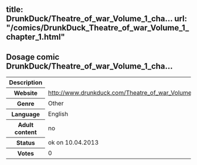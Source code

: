 title: DrunkDuck/Theatre_of_war_Volume_1_cha...
url: "/comics/DrunkDuck_Theatre_of_war_Volume_1_chapter_1.html"
---
Dosage comic DrunkDuck/Theatre_of_war_Volume_1_cha...
-----------------------------------------

<table class="comicinfo">
<tr>
<th>Description</th><td></td>
</tr>
<tr>
<th>Website</th><td><a href="http://www.drunkduck.com/Theatre_of_war_Volume_1_chapter_1/">http://www.drunkduck.com/Theatre_of_war_Volume_1_chapter_1/</a></td>
</tr>
<tr>
<th>Genre</th><td>Other</td>
</tr>
<tr>
<th>Language</th><td>English</td>
</tr>
<tr>
<th>Adult content</th><td>no</td>
</tr>
<tr>
<th>Status</th><td>ok on 10.04.2013</td>
</tr>
<tr>
<th>Votes</th><td>0</div></td>
</tr>
</table>
